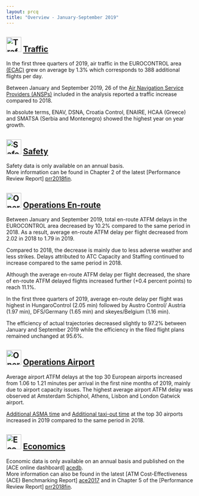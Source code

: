 ```yaml
---
layout: prcq
title: "Overview - January-September 2019"
---
```

<style>
.headimg {
    float:left;
    margin-right:5px;
}
.leadimg {
    margin-left:3px;
}
</style>



## <img src="/images/prcq-traffic.png" width="40" height="40" alt="Traffic"> [Traffic][traffic]

In the first three quarters of 2019, air traffic in the EUROCONTROL area [(ECAC)][ecac] grew on average by 1.3% which corresponds to 388 additional flights per day. 

Between January and September 2019, 26 of the [Air Navigation Service Providers (ANSPs)][ansp] included in the analysis reported a traffic increase compared to 2018.<br>

In absolute terms, ENAV, DSNA, Croatia Control, ENAIRE, HCAA (Greece) and SMATSA (Serbia and Montenegro) showed the highest year on year growth. 


## <img src="/images/prcq-safety.png" width="40" height="40" alt="Safety"> [Safety][safety]

Safety data is only available on an annual basis.<br>
More information can be found in Chapter 2 of the latest [Performance Review Report] [prr2018fin].
<br>

## <img src="/images/prcq-operations-enroute.png" width="40" height="40" alt="Operations En-route"> [Operations En-route][ops_ert]

Between January and September 2019, total en-route ATFM delays in the EUROCONTROL area decreased by 10.2% compared to the same period in 2018. 
As a result, average en-route ATFM delay per flight decreased from 2.02 in 2018 to 1.79 in 2019.  

Compared to 2018, the decrease is mainly due to less adverse weather and less strikes. 
Delays attributed to ATC Capacity and Staffing continued to increase compared to the same period in 2018.

Although the average en-route ATFM delay per flight decreased, the share of en-route ATFM delayed flights increased further (+0.4 percent points) 
to reach 11.1%.

In the first three quarters of 2019, average en-route delay per flight was highest in HungaroControl (2.05 min) followed by Austro Control/ Austria (1.97 min), 
DFS/Germany (1.65 min) and skeyes/Belgium (1.16 min).

The efficiency of actual trajectories decreased slightly to 97.2% between January and September 2019 while the efficiency in the filed flight plans remained unchanged at 95.6%. 

##  <img src="/images/prcq-operations-airport.png" width="40" height="40" alt="Operations at Airports"> [Operations Airport][ops_apt]

Average airport ATFM delays at the top 30 European airports increased from 1.06 to 1.21 minutes per arrival in the first nine months of 2019, 
mainly due to airport capacity issues. The highest average airport ATFM delay was observed at Amsterdam Schiphol, Athens, Lisbon and London Gatwick airport. 

<a href='{{"/references/definition/additional_asma_time.html"| prepend: site.baseurl | prepend: site.url }}'>Additional ASMA time</a> and <a href='{{"/references/definition/additional_taxi-out_time.html"| prepend: site.baseurl | prepend: site.url }}'>Additional taxi-out time</a> at the top 30 airports increased in 2019 compared to the same period in 2018. 


## <img src="/images/prcq-economics.png" width="40" height="40" alt="Economics"> [Economics][economics]

Economic data is only available on an annual basis and published on the [ACE online dashboard] [acedb].<br>
More information can also be found in the latest [ATM Cost-Effectiveness (ACE) Benchmarking Report] [ace2017] and in Chapter 5 of the [Performance Review Report] [prr2018fin].


[composite_hr]: <{{ "/references/definition/composite_flight_hour.html" | prepend: site.baseurl | prepend: site.url }}> "Composite Flight Hour definition"
[ecac]: <{{ "/references/definition/ecac-area.html" | prepend: site.baseurl | prepend: site.url }}> "ECAC Area"
[ectl_area]: <{{ "/references/definition/eurocontrol_area.html" | prepend: site.baseurl | prepend: site.url }}> "EUROCONTROL Area"
[atfm_dly]: <{{ "/references/definition/atfm_delay.html" | prepend: site.baseurl | prepend: site.url }}> "ATFM Delay"
[atc_pre]: <{{ "/references/definition/atc_pre-departure_delay.html" | prepend: site.baseurl | prepend: site.url }}> "ATC Pre-departure Delay"
[a_cdm]: <{{ "/references/acronym/a_cdm.html" | prepend: site.baseurl | prepend: site.url }}> "A-CDM"
[asma_add]: <{{ "/references/definition/additional_asma_time.html" | prepend: site.baseurl | prepend: site.url }}> "Additional ASMA time"

[ansp]: <{{ "/references/acronym/ansp.html" | prepend: site.baseurl | prepend: site.url }}> "Air Navigation Service Provider"
[ans]: <{{ "/references/acronym/ans.html" | prepend: site.baseurl | prepend: site.url }}> "Air Navigation Services"
[upa]: <{{ "/references/acronym/uap.html" | prepend: site.baseurl | prepend: site.url }}> "Unauthorised Penetrations of Airspace"
[smi]: <{{ "/references/acronym/smi.html" | prepend: site.baseurl | prepend: site.url }}> "Separation Minima Infringements (SMIs)"
[ri]: <{{ "/references/acronym/ri.html" | prepend: site.baseurl | prepend: site.url }}> "Runway Incursions (RIs)"
[alosp]: <{{ "/references/acronym/alosp.html" | prepend: site.baseurl | prepend: site.url }}> "Acceptable Level of Safety Performance (ALoSP)"
[acc]: <{{ "/references/acronym/acc.html" | prepend: site.baseurl | prepend: site.url }}> "Area Control Center"
[nm]: <{{ "/references/acronym/nm.html" | prepend: site.baseurl | prepend: site.url }}> "Network Manager"
[fra]: <{{ "/references/acronym/fra.html" | prepend: site.baseurl | prepend: site.url }}> "Free Route Airspace (FRA)"

[vfe_cdo]: <{{ "/references/methodology/cd_vertical_flight_efficiency_pi.html" | prepend: site.baseurl | prepend: site.url }}> "Vertical En-route Flight Efficiency"
[hfe]: <{{ "/references/methodology/horizontal_flight_efficiency_pi.html" | prepend: site.baseurl | prepend: site.url }}> "Horizontal En-route Flight Efficiency"

[traffic]: <{{ "/prcq/traffic.html" | prepend: site.baseurl | prepend: site.url }}> "Traffic"
[safety]: <{{ "/prcq/safety.html" | prepend: site.baseurl | prepend: site.url }}> "Safety"
[ops_apt]: <{{ "/prcq/ops-airport.html" | prepend: site.baseurl | prepend: site.url }}> "Operations at Airports"
[ops_ert]: <{{ "/prcq/ops-en-route.html" | prepend: site.baseurl | prepend: site.url }}> "Operations En-route"
[economics]: <{{ "/prcq/economics.html" | prepend: site.baseurl | prepend: site.url }}> "Economics"
[prr2018fin]: https://www.eurocontrol.int/publication/performance-review-report-prr-2018 "PRR 2018"
[ace2017]: https://www.eurocontrol.int/publication/air-traffic-management-cost-effectiveness-ace-benchmarking-report-2017 "ACE 2017"
[acedb]: https://www.eurocontrol.int/ACE/ACE-Home.html "ACE online dashboard"